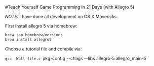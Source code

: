 #Teach Yourself Game Programming in 21 Days (with Allegro 5)

*NOTE:* I have done all development on OS X Mavericks.

First install allegro 5 via homebrew:
```sh
brew tap homebrew/versions
brew install allegro5
```

Choose a tutorial file and compile via:

`gcc -Wall file.c `pkg-config --cflags --libs allegro-5 allegro_main-5``


